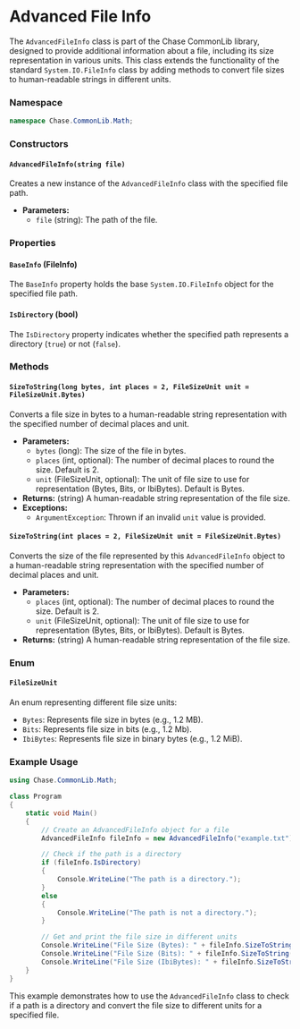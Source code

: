 # Advanced File Info

The `AdvancedFileInfo` class is part of the Chase CommonLib library, designed to provide additional information about a file, including its size representation in various units. This class extends the functionality of the standard `System.IO.FileInfo` class by adding methods to convert file sizes to human-readable strings in different units.

### Namespace

```csharp
namespace Chase.CommonLib.Math;
```

### Constructors

#### `AdvancedFileInfo(string file)`

Creates a new instance of the `AdvancedFileInfo` class with the specified file path.

* **Parameters:**
  * `file` (string): The path of the file.

### Properties

#### `BaseInfo` (FileInfo)

The `BaseInfo` property holds the base `System.IO.FileInfo` object for the specified file path.

#### `IsDirectory` (bool)

The `IsDirectory` property indicates whether the specified path represents a directory (`true`) or not (`false`).

### Methods

#### `SizeToString(long bytes, int places = 2, FileSizeUnit unit = FileSizeUnit.Bytes)`

Converts a file size in bytes to a human-readable string representation with the specified number of decimal places and unit.

* **Parameters:**
  * `bytes` (long): The size of the file in bytes.
  * `places` (int, optional): The number of decimal places to round the size. Default is 2.
  * `unit` (FileSizeUnit, optional): The unit of file size to use for representation (Bytes, Bits, or IbiBytes). Default is Bytes.
* **Returns:** (string) A human-readable string representation of the file size.
* **Exceptions:**
  * `ArgumentException`: Thrown if an invalid `unit` value is provided.

#### `SizeToString(int places = 2, FileSizeUnit unit = FileSizeUnit.Bytes)`

Converts the size of the file represented by this `AdvancedFileInfo` object to a human-readable string representation with the specified number of decimal places and unit.

* **Parameters:**
  * `places` (int, optional): The number of decimal places to round the size. Default is 2.
  * `unit` (FileSizeUnit, optional): The unit of file size to use for representation (Bytes, Bits, or IbiBytes). Default is Bytes.
* **Returns:** (string) A human-readable string representation of the file size.

### Enum

#### `FileSizeUnit`

An enum representing different file size units:

* `Bytes`: Represents file size in bytes (e.g., 1.2 MB).
* `Bits`: Represents file size in bits (e.g., 1.2 Mb).
* `IbiBytes`: Represents file size in binary bytes (e.g., 1.2 MiB).

### Example Usage

```csharp
using Chase.CommonLib.Math;

class Program
{
    static void Main()
    {
        // Create an AdvancedFileInfo object for a file
        AdvancedFileInfo fileInfo = new AdvancedFileInfo("example.txt");

        // Check if the path is a directory
        if (fileInfo.IsDirectory)
        {
            Console.WriteLine("The path is a directory.");
        }
        else
        {
            Console.WriteLine("The path is not a directory.");
        }

        // Get and print the file size in different units
        Console.WriteLine("File Size (Bytes): " + fileInfo.SizeToString(unit: FileSizeUnit.Bytes));
        Console.WriteLine("File Size (Bits): " + fileInfo.SizeToString(unit: FileSizeUnit.Bits));
        Console.WriteLine("File Size (IbiBytes): " + fileInfo.SizeToString(unit: FileSizeUnit.IbiBytes));
    }
}
```

This example demonstrates how to use the `AdvancedFileInfo` class to check if a path is a directory and convert the file size to different units for a specified file.
